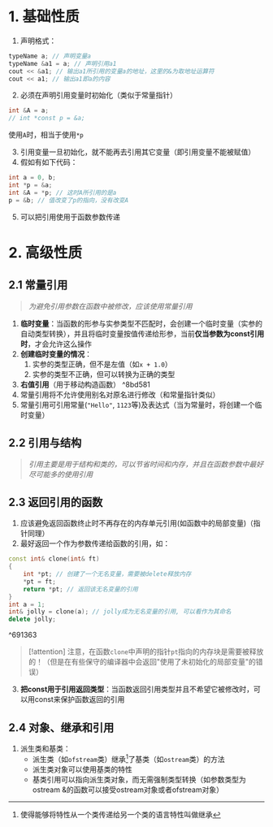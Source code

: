 # 1. 基础性质

1. 声明格式：
```c++
typeName a; // 声明变量a
typeName &a1 = a; // 声明引用a1
cout << &a1; // 输出a1所引用的变量a的地址，这里的&为取地址运算符
cout << a1; // 输出a1即a的内容
```

2. 必须在声明引用变量时初始化（类似于常量指针）
```c++
int &A = a;
// int *const p = &a;
```
使用`A`时，相当于使用`*p`

3. 引用变量一旦初始化，就不能再去引用其它变量（即引用变量不能被赋值）
4. 假如有如下代码：
```c++
int a = 0, b;
int *p = &a;
int &A = *p; // 这时A所引用的是a
p = &b; // 值改变了p的指向，没有改变A
```

5. 可以把引用使用于函数参数传递

# 2. 高级性质

## 2.1 常量引用

>*为避免引用参数在函数中被修改，应该使用常量引用*

1. **临时变量**：当函数的形参与实参类型不匹配时，会创建一个临时变量（实参的自动类型转换），并且将临时变量按值传递给形参，当前**仅当参数为const引用时**，才会允许这么操作
2. **创建临时变量的情况**：
	1. 实参的类型正确，但不是左值（如`x + 1.0`）
	2. 实参的类型不正确，但可以转换为正确的类型
3. **右值引用**（用于移动构造函数） ^8bd581
4. 常量引用将不允许使用别名对原名进行修改（和常量指针类似）
5. 常量引用可引用常量(`"Hello"`, `1123`等)及表达式（当为常量时，将创建一个临时变量）

## 2.2 引用与结构

>*引用主要是用于结构和类的，可以节省时间和内存，并且在函数参数中最好尽可能多的使用引用*

## 2.3 返回引用的函数

1. 应该避免返回函数终止时不再存在的内存单元引用(如函数中的局部变量)（指针同理）
2. 最好返回一个作为参数传递给函数的引用，如：
```c++
const int& clone(int& ft)
{
	int *pt; // 创建了一个无名变量，需要被delete释放内存
	*pt = ft;
	return *pt; // 返回该无名变量的引用
}
int a = 1;
int& jolly = clone(a); // jolly成为无名变量的引用, 可以看作为其命名
delete jolly;
```

^691363

>[!attention] 
注意，在函数`clone`中声明的指针`pt`指向的内存块是需要被释放的！（但是在有些保守的编译器中会返回"使用了未初始化的局部变量"的错误）

3. **把const用于引用返回类型**：当函数返回引用类型并且不希望它被修改时，可以用const来保护函数返回的引用

## 2.4 对象、继承和引用

1. 派生类和基类：
	- 派生类（如`ofstream`类）继承[^继承]了基类（如`ostream`类）的方法
	- 派生类对象可以使用基类的特性
	- 基类引用可以指向派生类对象，而无需强制类型转换（如参数类型为ostream &的函数可以接受ostream对象或者ofstream对象）



[^继承]:使得能够将特性从一个类传递给另一个类的语言特性叫做继承